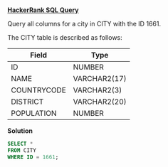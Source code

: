 ###
**[HackerRank SQL Query](https://www.hackerrank.com/challenges/select-by-id/problem?isFullScreen=true)**

Query all columns for a city in CITY with the ID 1661.

The CITY table is described as follows:

|  Field | Type |
|-------|-----|
| ID  | NUMBER |
| NAME | VARCHAR2(17)   |
| COUNTRYCODE  | VARCHAR2(3)  |
| DISTRICT |  VARCHAR2(20) |
| POPULATION | NUMBER |

**Solution**
```sql
SELECT *
FROM CITY
WHERE ID = 1661;
```
